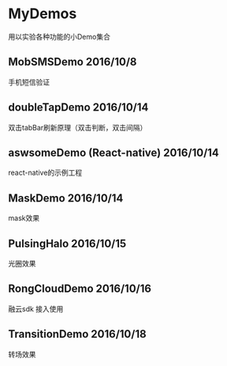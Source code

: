 # MyDemos
用以实验各种功能的小Demo集合

## MobSMSDemo 2016/10/8
手机短信验证

## doubleTapDemo 2016/10/14
双击tabBar刷新原理（双击判断，双击间隔）

## aswsomeDemo (React-native) 2016/10/14
react-native的示例工程

## MaskDemo 2016/10/14
mask效果

## PulsingHalo 2016/10/15
光圈效果

## RongCloudDemo 2016/10/16
融云sdk 接入使用

## TransitionDemo 2016/10/18
转场效果

